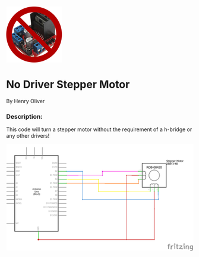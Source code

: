 <img src="https://raw.githubusercontent.com/henry9836/Arduino_Beep_And_Bops/master/No%20Driver%20Stepper%20Motor/media/nodriver.png"> </img>

# No Driver Stepper Motor
By Henry Oliver

### Description:
This code will turn a stepper motor without the requirement of a h-bridge or any other drivers!

<img src="https://raw.githubusercontent.com/henry9836/Arduino_Beep_And_Bops/master/No%20Driver%20Stepper%20Motor/schem.png"> </img>
